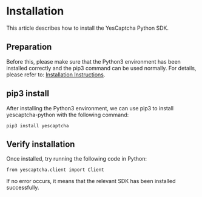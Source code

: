 # Installation

This article describes how to install the YesCaptcha Python SDK.

## Preparation

Before this, please make sure that the Python3 environment has been installed correctly and the pip3 command can be used normally. For details, please refer to: [Installation Instructions](https://setup.scrape.center/python).

## pip3 install

After installing the Python3 environment, we can use pip3 to install yescaptcha-python with the following command:

```
pip3 install yescaptcha
```

## Verify installation

Once installed, try running the following code in Python:

```
from yescaptcha.client import Client
```

If no error occurs, it means that the relevant SDK has been installed successfully.

